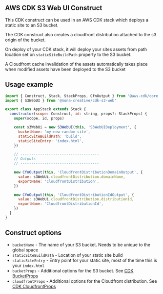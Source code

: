 ## AWS CDK S3 Web UI Construct

This CDK construct can be used in an AWS CDK stack which deploys a static site to an S3 bucket.

The CDK construct also creates a cloudfront distribution attached to the s3 origin of the bucket.

On deploy of your CDK stack, it will deploy your sites assets from path location set on `staticSiteBuildPath` property to the S3 bucket.

A Cloudfront cache invalidation of the assets automatically takes place when modified assets have been deployed to the S3 bucket

## Usage example

```js
import { Construct, Stack, StackProps, CfnOutput } from '@aws-cdk/core'
import { S3WebUI } from '@nona-creative/cdk-s3-web'

export class AppStack extends Stack {
  constructor(scope: Construct, id: string, props?: StackProps) {
    super(scope, id, props)

    const s3WebUi = new S3WebUI(this, 'S3WebUIDeployment', {
      bucketName: 'my-new-random-site',
      staticSiteBuildPath: 'build',
      staticSiteEntry: 'index.html',
    })

    // ------------------------------------
    // Outputs
    // ------------------------------------

    new CfnOutput(this, 'CloudfrontDistributionDomainOutput', {
      value: s3WebUi.cloudfrontDistribution.domainName,
      exportName: 'CloudfrontDistribution',
    })

    new CfnOutput(this, 'CloudfrontDistributionIdOutput', {
      value: s3WebUi.cloudfrontDistribution.distributionId,
      exportName: 'CloudfrontDistributionId',
    })
  }
}
```

## Construct options

- `bucketName` - The name of your S3 bucket. Needs to be unique to the global space
- `staticSiteBuildPath` - Location of your static site build
- `staticSiteEntry` - Entry point for your static site, most of the time this is your `index.html`
- `bucketProps` - Additional options for the S3 bucket. See [CDK BucketProps](https://docs.aws.amazon.com/cdk/api/latest/docs/@aws-cdk_aws-s3.BucketProps.html)
- `cloudfrontProps` - Additional options for the Cloudfront distribution. See [CDK CloudfrontProps](https://docs.aws.amazon.com/cdk/api/latest/docs/@aws-cdk_aws-cloudfront.CloudFrontWebDistributionProps.html)
